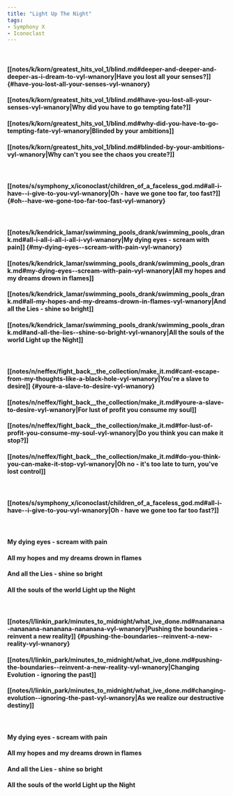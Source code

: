 ```yaml
---
title: "Light Up The Night"
tags:
- Symphony X
- Iconoclast
---
```

&nbsp;
#### [[notes/k/korn/greatest_hits_vol_1/blind.md#deeper-and-deeper-and-deeper-as-i-dream-to-vyl-wnanory|Have you lost all your senses?]] {#have-you-lost-all-your-senses-vyl-wnanory}
#### [[notes/k/korn/greatest_hits_vol_1/blind.md#have-you-lost-all-your-senses-vyl-wnanory|Why did you have to go tempting fate?]]
#### [[notes/k/korn/greatest_hits_vol_1/blind.md#why-did-you-have-to-go-tempting-fate-vyl-wnanory|Blinded by your ambitions]]
#### [[notes/k/korn/greatest_hits_vol_1/blind.md#blinded-by-your-ambitions-vyl-wnanory|Why can't you see the chaos you create?]]
&nbsp;
#### [[notes/s/symphony_x/iconoclast/children_of_a_faceless_god.md#all-i-have--i-give-to-you-vyl-wnanory|Oh - have we gone too far, too fast?]] {#oh--have-we-gone-too-far-too-fast-vyl-wnanory}
&nbsp;
#### [[notes/k/kendrick_lamar/swimming_pools_drank/swimming_pools_drank.md#all-i-all-i-all-i-all-i-vyl-wnanory|My dying eyes - scream with pain]] {#my-dying-eyes--scream-with-pain-vyl-wnanory}
#### [[notes/k/kendrick_lamar/swimming_pools_drank/swimming_pools_drank.md#my-dying-eyes--scream-with-pain-vyl-wnanory|All my hopes and my dreams drown in flames]]
#### [[notes/k/kendrick_lamar/swimming_pools_drank/swimming_pools_drank.md#all-my-hopes-and-my-dreams-drown-in-flames-vyl-wnanory|And all the Lies - shine so bright]]
#### [[notes/k/kendrick_lamar/swimming_pools_drank/swimming_pools_drank.md#and-all-the-lies--shine-so-bright-vyl-wnanory|All the souls of the world Light up the Night]]
&nbsp;
#### [[notes/n/neffex/fight_back__the_collection/make_it.md#cant-escape-from-my-thoughts-like-a-black-hole-vyl-wnanory|You're a slave to desire]] {#youre-a-slave-to-desire-vyl-wnanory}
#### [[notes/n/neffex/fight_back__the_collection/make_it.md#youre-a-slave-to-desire-vyl-wnanory|For lust of profit you consume my soul]]
#### [[notes/n/neffex/fight_back__the_collection/make_it.md#for-lust-of-profit-you-consume-my-soul-vyl-wnanory|Do you think you can make it stop?]]
#### [[notes/n/neffex/fight_back__the_collection/make_it.md#do-you-think-you-can-make-it-stop-vyl-wnanory|Oh no - it's too late to turn, you've lost control]]
&nbsp;
#### [[notes/s/symphony_x/iconoclast/children_of_a_faceless_god.md#all-i-have--i-give-to-you-vyl-wnanory|Oh - have we gone too far too fast?]]
&nbsp;
#### My dying eyes - scream with pain
#### All my hopes and my dreams drown in flames
#### And all the Lies - shine so bright
#### All the souls of the world Light up the Night
&nbsp;
#### [[notes/l/linkin_park/minutes_to_midnight/what_ive_done.md#nananana-nananana-nananana-nananana-vyl-wnanory|Pushing the boundaries - reinvent a new reality]] {#pushing-the-boundaries--reinvent-a-new-reality-vyl-wnanory}
#### [[notes/l/linkin_park/minutes_to_midnight/what_ive_done.md#pushing-the-boundaries--reinvent-a-new-reality-vyl-wnanory|Changing Evolution - ignoring the past]]
#### [[notes/l/linkin_park/minutes_to_midnight/what_ive_done.md#changing-evolution--ignoring-the-past-vyl-wnanory|As we realize our destructive destiny]]
&nbsp;
#### My dying eyes - scream with pain
#### All my hopes and my dreams drown in flames
#### And all the Lies - shine so bright
#### All the souls of the world Light up the Night
